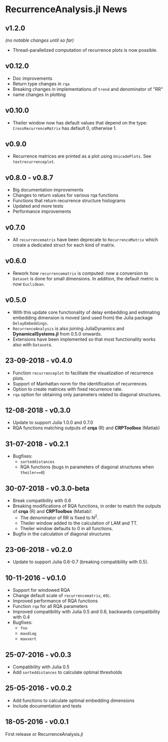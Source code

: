 # RecurrenceAnalysis.jl News

## v1.2.0
*(no notable changes until so far)*

- Thread-parallelized computation of recurrence plots is now possible.

## v0.12.0
- Doc improvements
- Return type changes in `rqa`
- Breaking changes in implementations of `trend` and denominator of "RR"
- name changes in plotting

## v0.10.0
- Theiler window now has default values that depend on the type: `CrossRecurrenceMatrix` has default 0, otherwise 1.

## v0.9.0
- Recurrence matrices are printed as a plot using `UnicodePlots`. See `textrecurrenceplot`.

## v0.8.0 - v0.8.7
- Big documentation improvements
- Changes to return values for various rqa functions
- Functions that return recurrence structure histograms
- Updated and more tests
- Performance improvements

## v0.7.0
* All `recurrencematrix` have been deprecate to `RecurrenceMatrix` which
  create a dedicated struct for each kind of matrix.

## v0.6.0
* Rework how `recurrencematrix` is computed: now a conversion to `Dataset` is done for small dimensions. In addition, the default metric is now `Euclidean`.

## v0.5.0
* With this update core functionality of delay embedding and estimating embedding dimension is moved (and used from) the Julia package `DelayEmbeddings`.
* `RecurrenceAnalysis` is also joining JuliaDynamics and **DynamicalSystems.jl** from 0.5.0 onwards.
* Extensions have been implemented so that most functionality works also with `Dataset`s.

## 23-09-2018 - v0.4.0

* Function `recurrenceplot` to facilitate the visualization of recurrence plots.
* Support of Manhattan norm for the identification of recurrences.
* Option to create matrices with fixed recurrence rate.
* `rqa` option for obtaining only parameters related to diagonal structures.

## 12-08-2018 - v0.3.0

* Update to support Julia 1.0.0 and 0.7.0
* RQA functions matching outputs of **crqa** (R) and **CRPToolbox** (Matlab)

## 31-07-2018 - v0.2.1

* Bugfixes:
    - `sorteddistances`
    - RQA functions (bugs in parameters of diagonal structures when `theiler==0`)

## 30-07-2018 - v0.3.0-beta

* Break compatibility with 0.6
* Breaking modifications of RQA functions, in order to match the outputs of
  **crqa** (R) and **CRPToolbox** (Matlab):
    - The denominator of RR is fixed to N<sup>2</sup>.
    - Theiler window added to the calculation of LAM and TT.
    - Theiler window defaults to 0 in all functions.
* Bugfix in the calculation of diagonal structures

## 23-06-2018 - v0.2.0

* Update to support Julia 0.6-0.7 (breaking compatibility with 0.5).

## 10-11-2016 - v0.1.0

* Support for windowed RQA
* Change default scale of `recurrencematrix`, etc.
* Improved performance of RQA functions
* Function `rqa` for all RQA parameters
* Improved compatibility with Julia 0.5 and 0.6, backwards compatibility with 0.4
* Bugfixes:
    - `fnn`
    - `maxdiag`
    - `maxvert`

## 25-07-2016 - v0.0.3

* Compatibility with Julia 0.5
* Add `sorteddistances` to calculate optimal thresholds

## 25-05-2016 - v0.0.2

* Add functions to calculate optimal embedding dimensions
* Include documentation and tests

## 18-05-2016 - v0.0.1

First release or RecurrenceAnalysis.jl

